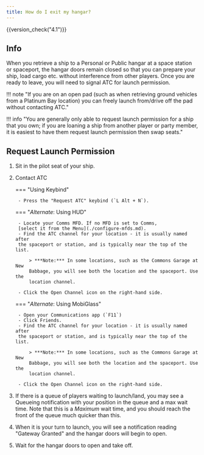 ```yaml
---
title: How do I exit my hangar?
---
```


{{version_check("4.1")}}

## Info

When you retrieve a ship to a Personal or Public hangar at a space station or
spaceport, the hangar doors remain closed so that you can prepare your ship,
load cargo etc. without interference from other players. Once you are ready to
leave, you will need to signal ATC for launch permission.

<!-- markdownlint-disable-next-line MD013 -->
!!! note "If you are on an open pad (such as when retrieving ground vehicles from a Platinum Bay location) you can freely launch from/drive off the pad without contacting ATC."

<!-- markdownlint-disable-next-line MD013 -->
!!! info "You are generally only able to request launch permission for a ship that you own; if you are loaning a ship from another player or party member, it is easiest to have them request launch permission then swap seats."

## Request Launch Permission

1. Sit in the pilot seat of your ship.

1. Contact ATC

    === "Using Keybind"

        - Press the "Request ATC" keybind (`L Alt + N`).

    === "*Alternate*: Using HUD"

        - Locate your Comms MFD. If no MFD is set to Comms,
        [select it from the Menu](./configure-mfds.md).
        - Find the ATC channel for your location - it is usually named after
        the spaceport or station, and is typically near the top of the list.

            > ***Note:*** In some locations, such as the Commons Garage at New
            Babbage, you will see both the location and the spaceport. Use the
            location channel.

        - Click the Open Channel icon on the right-hand side.

    === "*Alternate*: Using MobiGlass"

        - Open your Communications app (`F11`)
        - Click Friends.
        - Find the ATC channel for your location - it is usually named after
        the spaceport or station, and is typically near the top of the list.

            > ***Note:*** In some locations, such as the Commons Garage at New
            Babbage, you will see both the location and the spaceport. Use the
            location channel.
            
        - Click the Open Channel icon on the right-hand side.

1. If there is a queue of players waiting to launch/land, you may see a Queueing
notification with your position in the queue and a max wait time. Note that this
is a *Maximum* wait time, and you should reach the front of the queue much
quicker than this.

1. When it is your turn to launch, you will see a notification reading
"Gateway Granted" and the hangar doors will begin to open.

1. Wait for the hangar doors to open and take off.
